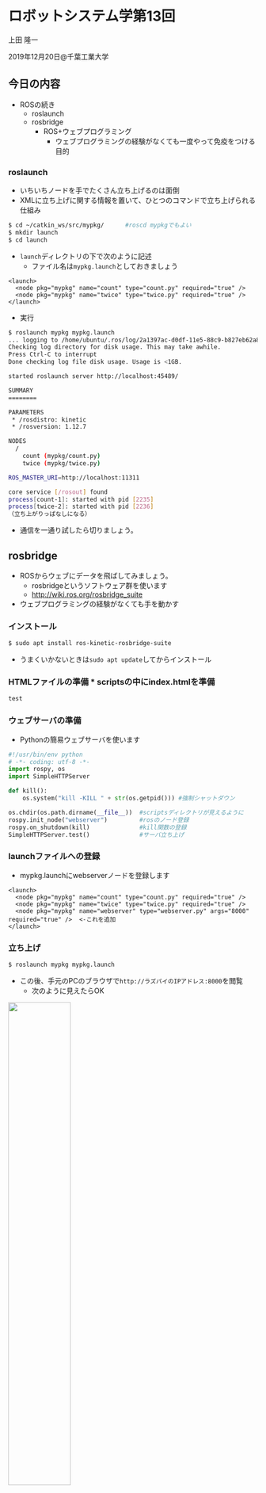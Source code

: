 # ロボットシステム学第13回

上田 隆一

2019年12月20日@千葉工業大学

## 今日の内容

* ROSの続き
  * roslaunch
  * rosbridge
    * ROS+ウェブプログラミング
      * ウェブプログラミングの経験がなくても一度やって免疫をつける目的

### roslaunch

* いちいちノードを手でたくさん立ち上げるのは面倒
* XMLに立ち上げに関する情報を置いて、ひとつのコマンドで立ち上げられる仕組み

```bash
$ cd ~/catkin_ws/src/mypkg/      #roscd mypkgでもよい
$ mkdir launch
$ cd launch
```

* `launch`ディレクトリの下で次のように記述
  * ファイル名は`mypkg.launch`としておきましょう

```mypkg.launch
<launch>
  <node pkg="mypkg" name="count" type="count.py" required="true" />
  <node pkg="mypkg" name="twice" type="twice.py" required="true" />
</launch>
```


* 実行

```bash
$ roslaunch mypkg mypkg.launch 
... logging to /home/ubuntu/.ros/log/2a1397ac-d0df-11e5-88c9-b827eb62a884/roslaunch-ubuntu-2217.log
Checking log directory for disk usage. This may take awhile.
Press Ctrl-C to interrupt
Done checking log file disk usage. Usage is <1GB.

started roslaunch server http://localhost:45489/

SUMMARY
========

PARAMETERS
 * /rosdistro: kinetic
 * /rosversion: 1.12.7

NODES
  /
    count (mypkg/count.py)
    twice (mypkg/twice.py)

ROS_MASTER_URI=http://localhost:11311

core service [/rosout] found
process[count-1]: started with pid [2235]
process[twice-2]: started with pid [2236]
（立ち上がりっぱなしになる）
```

* 通信を一通り試したら切りましょう。

## rosbridge

* ROSからウェブにデータを飛ばしてみましょう。
  * rosbridgeというソフトウェア群を使います
  * http://wiki.ros.org/rosbridge_suite
* ウェブプログラミングの経験がなくても手を動かす

### インストール


```bash
$ sudo apt install ros-kinetic-rosbridge-suite
```

* うまくいかないときは`sudo apt update`してからインストール
### HTMLファイルの準備 * scriptsの中にindex.htmlを準備

```index.html
test
```


### ウェブサーバの準備

* Pythonの簡易ウェブサーバを使います

```python
#!/usr/bin/env python
# -*- coding: utf-8 -*-
import rospy, os
import SimpleHTTPServer

def kill():
    os.system("kill -KILL " + str(os.getpid())) #強制シャットダウン

os.chdir(os.path.dirname(__file__))  #scriptsディレクトリが見えるように
rospy.init_node("webserver")         #rosのノード登録
rospy.on_shutdown(kill)              #kill関数の登録
SimpleHTTPServer.test()              #サーバ立ち上げ
```

### launchファイルへの登録

* mypkg.launchにwebserverノードを登録します

```mypkg.launch
<launch>
  <node pkg="mypkg" name="count" type="count.py" required="true" />
  <node pkg="mypkg" name="twice" type="twice.py" required="true" />
  <node pkg="mypkg" name="webserver" type="webserver.py" args="8000" required="true" />  <-これを追加
</launch>
```

### 立ち上げ

```bash
$ roslaunch mypkg mypkg.launch 
```

* この後、手元のPCのブラウザで`http://ラズパイのIPアドレス:8000`を閲覧
  * 次のように見えたらOK

<img style="width:50%" src="./web.png" />


### HTMLの記述

* 最小限のHTMLを書きます
  * span...のところに`count_up`トピックの値を出すように記述
  * rosbridgeを使うためのjavascriptファイルをダウンロードできるように指定

```index.html
<!DOCTYPE html>
<html lang="ja">
  <head>
    <meta charset="utf-8">
  </head>
  <body>
   <span id="count">not received</span>

<!-- 本来はコメントアウトされているリンクが正式なものであるが、12/8現在、リンク切れ -->
<!--<script src="http://cdn.robotwebtools.org/EventEmitter2/current/eventemitter2.min.js"></script> -->
   <script src="https://static.robotwebtools.org/EventEmitter2/current/eventemitter2.min.js"></script>
<!--   <script src="http://cdn.robotwebtools.org/roslibjs/current/roslib.min.js"></script> -->
   <script src="https://static.robotwebtools.org/roslibjs/current/roslib.min.js"></script>
   <script src="./main.js"></script>
  </body>
</html>
```

* roslaunchを実行し、ブラウザで「not received」と出ることを確認

### JavaScriptの記述

* 書いたことのない人もとにかく書きましょう。

```javascript
var ros = new ROSLIB.Ros({ url : 'ws://' + location.hostname + ':9000' });
                                                   
ros.on('connection', function() {console.log('websocket: connected');});
ros.on('error', function(error) {console.log('websocket error: ', error); });
ros.on('close', function() {console.log('websocket: closed');});

var ls = new ROSLIB.Topic({
        ros : ros,
        name : '/twice',
        messageType : 'std_msgs/Int32'
});

ls.subscribe(function(message) {
        str = JSON.stringify(message);
        document.getElementById("count").innerHTML = str;
        console.log(str);                                  
});
```

### launchファイルの編集

次のようにrosbridge_serverというパッケージのlaunchファイルを探して立ち上げるための記述を追加。

```xml
<launch>
  <include file="$(find rosbridge_server)/launch/rosbridge_websocket.launch">
     <arg name="port" value="9000"/>
  </include>
  （以下略）
```

### 実行

* ブラウザで閲覧

<img style="width:50%" src="./web_topic.png" />

